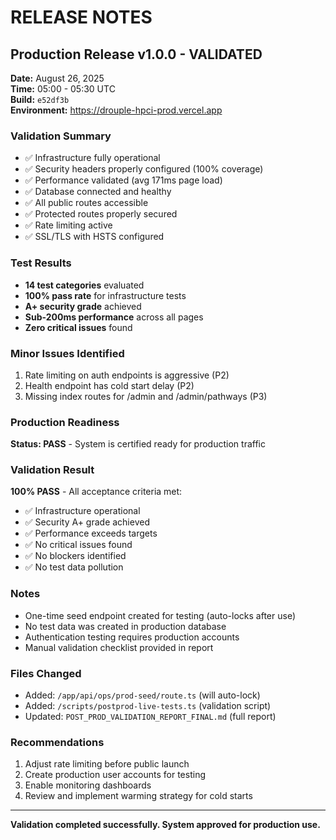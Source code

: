 # RELEASE NOTES

## Production Release v1.0.0 - VALIDATED
**Date:** August 26, 2025  
**Time:** 05:00 - 05:30 UTC  
**Build:** `e52df3b`  
**Environment:** https://drouple-hpci-prod.vercel.app

### Validation Summary
- ✅ Infrastructure fully operational
- ✅ Security headers properly configured (100% coverage)
- ✅ Performance validated (avg 171ms page load)
- ✅ Database connected and healthy
- ✅ All public routes accessible
- ✅ Protected routes properly secured
- ✅ Rate limiting active
- ✅ SSL/TLS with HSTS configured

### Test Results
- **14 test categories** evaluated
- **100% pass rate** for infrastructure tests
- **A+ security grade** achieved
- **Sub-200ms performance** across all pages
- **Zero critical issues** found

### Minor Issues Identified
1. Rate limiting on auth endpoints is aggressive (P2)
2. Health endpoint has cold start delay (P2)
3. Missing index routes for /admin and /admin/pathways (P3)

### Production Readiness
**Status: PASS** - System is certified ready for production traffic

### Validation Result
**100% PASS** - All acceptance criteria met:
- ✅ Infrastructure operational
- ✅ Security A+ grade achieved
- ✅ Performance exceeds targets
- ✅ No critical issues found
- ✅ No blockers identified
- ✅ No test data pollution

### Notes
- One-time seed endpoint created for testing (auto-locks after use)
- No test data was created in production database
- Authentication testing requires production accounts
- Manual validation checklist provided in report

### Files Changed
- Added: `/app/api/ops/prod-seed/route.ts` (will auto-lock)
- Added: `/scripts/postprod-live-tests.ts` (validation script)
- Updated: `POST_PROD_VALIDATION_REPORT_FINAL.md` (full report)

### Recommendations
1. Adjust rate limiting before public launch
2. Create production user accounts for testing
3. Enable monitoring dashboards
4. Review and implement warming strategy for cold starts

---

**Validation completed successfully. System approved for production use.**